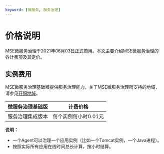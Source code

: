 ```yaml
---
keyword: [微服务, 服务治理]
---
```


# 价格说明

MSE微服务治理于2021年06月03日正式商用。本文主要介绍MSE微服务治理的各计费项及其定价。

## 实例费用

MSE微服务治理基础版提供服务治理能力。关于MSE微服务治理所支持的地域，请参见[开服地域](/cn.zh-CN/产品简介/开服地域.md)。

|微服务治理基础版|计费价格|
|--------|----|
|服务治理集成版本|每个实例每小时0.01元|

**说明：**

-   一个Agent可以治理一个应用实例（比如一个Tomcat实例，一个Java进程）。
-   按照实际所有应用在线时间总长计算，按小时结算。

